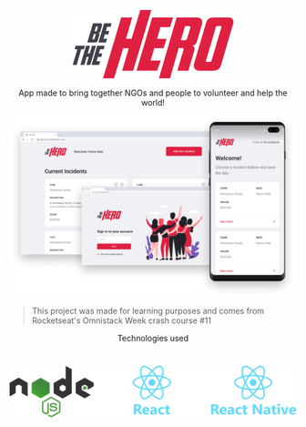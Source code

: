 <p align="center">
  <img src="mobile/src/assets/logo@3x.png" />
  
  <p align="center">
  App made to bring together NGOs and people to volunteer and help the world!
  </p>

  <img src=".github/banner.png" width="1000px"/>

  > This project was made for learning purposes and comes from Rocketseat's Omnistack Week crash course #11
</p>

<p align="center">
  </h1 align="center">Technologies used<h1>
    
  <img src=".github/techs.png" width="1000px"/>
</p>